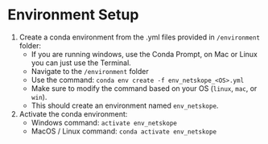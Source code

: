 # Environment Setup

1. Create a conda environment from the .yml files provided in `/environment` folder:
    - If you are running windows, use the Conda Prompt, on Mac or Linux you can just use the Terminal.
    - Navigate to the `/environment` folder
    - Use the command: `conda env create -f env_netskope_<OS>.yml`
    - Make sure to modify the command based on your OS (`linux`, `mac`, or `win`).
    - This should create an environment named `env_netskope`. 
1. Activate the conda environment:
    - Windows command: `activate env_netskope` 
    - MacOS / Linux command: `conda activate env_netskope`

